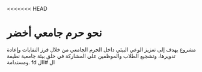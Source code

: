 <<<<<<< HEAD
# نحو حرم جامعي أخضر

مشروع يهدف إلى تعزيز الوعي البيئي داخل الحرم الجامعي من خلال فرز النفايات وإعادة تدويرها، وتشجيع الطلاب والموظفين على المشاركة في خلق بيئة جامعية نظيفة ومستدامة.
fd ال
#اال
